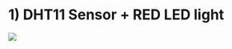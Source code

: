 # 1) DHT11 Sensor + RED LED light

![][link-DHT11 led image]


[link-DHT11 led image]:https://github.com/ronpang/WIZnet-HK_Ron/blob/main/TCP/Post%206%20(main).PNG
